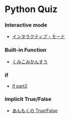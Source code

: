 # Python Quiz

### Interactive mode

- [インタラクティブ・モード](https://forms.office.com/Pages/ResponsePage.aspx?id=IznFG0aMWkSwGiWWqSyf3Y7pjgeKEGRKgzR626wJl2BUQzZTOEsyUUlTUE5NV01YOENRVkpPV1BVOS4u)

### Built-in Function

- [くみこみかんすう](https://forms.office.com/Pages/ResponsePage.aspx?id=IznFG0aMWkSwGiWWqSyf3Y7pjgeKEGRKgzR626wJl2BUNUpaSTM1MTZBTklESDNaSjdJWUlXMDZCMy4u)

### if

- [if part2](https://forms.office.com/Pages/ResponsePage.aspx?id=IznFG0aMWkSwGiWWqSyf3Y7pjgeKEGRKgzR626wJl2BUMFoyN1hBNk1YUVBQUjBIMThEUTdDQTdPNC4u)

### Implicit True/False

- [あんもくの True/False](https://forms.office.com/Pages/ResponsePage.aspx?id=IznFG0aMWkSwGiWWqSyf3Y7pjgeKEGRKgzR626wJl2BUQlIxVUhHOEwwWEdKRVk2RTdYT0NKWkFZWS4u)
